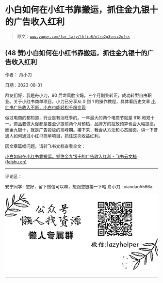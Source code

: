 # 小白如何在小红书靠搬运，抓住金九银十的广告收入红利

> 原文：[`www.yuque.com/for_lazy/thfiu8/olro2g3secc2ufss`](https://www.yuque.com/for_lazy/thfiu8/olro2g3secc2ufss)

## (48 赞)小白如何在小红书靠搬运，抓住金九银十的广告收入红利

作者： 舟小刀

日期：2023-08-31

群友们好，我是舟小刀，90 后龙凤胎宝妈，三个月副业转正，成功转型自由职业。关于小红书商单项目，小刀已分享从 0 到 1 的操作教程，具体看历史文章 [小红书广告收入不断，小白也能轻松千粉变现](https://kghub8c63q.feishu.cn/docx/Qb3CdgLR6oUz2fxov65c1uB7nJg)

做过电商的都知道，行业是有淡旺季的。一年最大的两个电商节就是 618 和双十一。商品要做大促都是要至少提前两个月预热，品牌方的投放预算也会大幅提高，而金九银十，就是广告投放的高峰期。接下来，我会从方法和心态层面，讲一下普通人如何通过小红书商单项目，抓住这次收益红利。

因文章篇幅问题，请转飞书文档查看全文：

[﻿‬‬﻿‌⁤⁡⁡‌⁣‌⁤⁡‬⁤​⁤​⁤⁤‬‍⁡​⁡⁣​‬⁤⁢﻿⁢‌⁡‍​‌⁤⁡‬‍​‍﻿​⁢⁣⁤‬小白如何在小红书靠搬运，抓住金九银十的广告收入红利 - 飞书云文档 (](https://kghub8c63q.feishu.cn/docx/YneMdVNx3ogxvDxltzjcON35n5d)[feishu.cn](http://feishu.cn)[)](https://kghub8c63q.feishu.cn/docx/YneMdVNx3ogxvDxltzjcON35n5d)

* * *

评论区：

安宁同学 : 您好，留下微信可以嘛，想跟您链接一下哈
舟小刀 : xiaodao5566a

![](img/1c37d505930596d12a88ab23e11aa07a.png)

* * *